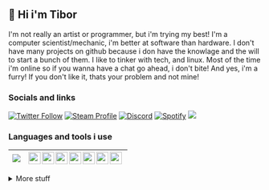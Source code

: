 ## 👋 Hi i'm Tibor
I'm not really an artist or programmer, but i'm trying my best! I'm a computer scientist/mechanic, i'm better at software than hardware. I don't have many projects on github because i don have the knowlage and the will to start a bunch of them. I like to tinker with tech, and linux. Most of the time i'm online so if you wanna have a chat go ahead, i don't bite! And yes, i'm a furry! If you don't like it, thats your problem and not mine!


### Socials and links
[![Twitter Follow](https://img.shields.io/badge/Twitter-1DA1F2?style=for-the-badge&logo=twitter&logoColor=white)][twitter]
[![Steam Profile](https://img.shields.io/badge/Steam-%23000000?style=for-the-badge&logo=steam)][steam]
[![Discord](https://img.shields.io/badge/Discord-7289DA?style=for-the-badge&logo=discord&logoColor=white)][discord]
[![Spotify](https://img.shields.io/badge/Spotify-1ED760?&style=for-the-badge&logo=spotify&logoColor=white)][spotify]
[![](https://visitcount.itsvg.in/api?id=tibor309&icon=1&color=0)]()


### Languages and tools i use
![](https://github-readme-stats.vercel.app/api/top-langs/?username=Tibor309&theme=react&hide_border=true&include_all_commits=true&count_private=false&layout=compact) | [<img align="left" width="24" src="https://upload.wikimedia.org/wikipedia/commons/thumb/9/9a/Visual_Studio_Code_1.35_icon.svg/2048px-Visual_Studio_Code_1.35_icon.svg.png"/>][vscode] [<img align="left" width="24" src="http://i.imgur.com/5BFecvA.png"/>][py] [<img align="left" width="24" src="https://wasimaster.gallerycdn.vsassets.io/extensions/wasimaster/discord-py-snippets/1.5.2/1633501246102/Microsoft.VisualStudio.Services.Icons.Default"/>][dpy] [<img align="left" width="24" src="https://discord.js.org/static/djs_logo.png"/>][djs] [<img align="left" width="24" src="https://upload.wikimedia.org/wikipedia/commons/0/01/Windows_Terminal_Logo_256x256.png"/>][terminal] [<img align="left" width="24" src="https://upload.wikimedia.org/wikipedia/commons/thumb/3/35/Tux.svg/150px-Tux.svg.png"/>][linux] [<img align="left" width="24" src="https://portapps.io/img/logo.png"/>][portapps]
------------- | -------------


<details>
<summary>
  More stuff
</summary>

## 🔥 GitHub stats
![](https://github-readme-streak-stats.herokuapp.com/?user=Tibor309&theme=react&hide_border=true&count_private=false)
![](https://github-readme-stats.vercel.app/api?username=tibor309&theme=react&hide_border=true&include_all_commits=false&count_private=false&hide_rank=true&show_icons=true)
<br/>
  
## 🖥️ My configs  
### Pc config
I use this build to code, game, and to talk with my friends. Everything basicly. I know it's not powerful, but it's enough for me.

```text
 lllllllllllllll   lllllllllllllll   tibor@TiborPC
 lllllllllllllll   lllllllllllllll   -------------
 lllllllllllllll   lllllllllllllll   OS: Windows 11 Pro x64 (ReviOS 11 22.04)
 lllllllllllllll   lllllllllllllll   Host: MSI MS-7996
 lllllllllllllll   lllllllllllllll   Kernel: 10.0.22000.0
 lllllllllllllll   lllllllllllllll   Packages: 4 (choco)
 lllllllllllllll   lllllllllllllll   Shell: PowerShell v5.1.22000.651
                                     Resolution: 1920x1080
 lllllllllllllll   lllllllllllllll   DE: Areo
 lllllllllllllll   lllllllllllllll   WM: Explorer
 lllllllllllllll   lllllllllllllll   Terminal: Windows Console
 lllllllllllllll   lllllllllllllll   CPU: Intel(R) Pentium(R) CPU G4560 @ 3.50GHz
 lllllllllllllll   lllllllllllllll   GPU: NVIDIA GeForce GT 730
 lllllllllllllll   lllllllllllllll   Memory: 7897MiB
 lllllllllllllll   lllllllllllllll
```
  
  
  
### Laptop config
And i use this build for my school work, and to do stuff on the go. *yes i use ubuntu*

```text
            .-/+oossssoo+/-.               tibor@TiborLaptop 
        `:+ssssssssssssssssss+:`           ----------------- 
      -+ssssssssssssssssssyyssss+-         OS: Ubuntu 22.04 LTS x86_64 
    .ossssssssssssssssssdMMMNysssso.       Host: Latitude E5520 01 
   /ssssssssssshdmmNNmmyNMMMMhssssss/      Kernel: 5.15.0-41-generic 
  +ssssssssshmydMMMMMMMNddddyssssssss+     Packages: 2004 (dpkg), 13 (snap) 
 /sssssssshNMMMyhhyyyyhmNMMMNhssssssss/    Shell: bash 5.1.16 
.ssssssssdMMMNhsssssssssshNMMMdssssssss.   Resolution: 1366x768 
+sssshhhyNMMNyssssssssssssyNMMMysssssss+   DE: GNOME 42.2 
ossyNMMMNyMMhsssssssssssssshmmmhssssssso   WM: Mutter 
ossyNMMMNyMMhsssssssssssssshmmmhssssssso   WM Theme: Adwaita 
+sssshhhyNMMNyssssssssssssyNMMMysssssss+   Theme: Yaru-blue-dark [GTK2/3] 
.ssssssssdMMMNhsssssssssshNMMMdssssssss.   Icons: Yaru-blue [GTK2/3] 
 /sssssssshNMMMyhhyyyyhdNMMMNhssssssss/    Terminal: gnome-terminal 
  +sssssssssdmydMMMMMMMMddddyssssssss+     CPU: Intel i3-2330M (4) @ 2.200GHz 
   /ssssssssssshdmNNNNmyNMMMMhssssss/      GPU: Intel 2nd Generation Core Proce 
    .ossssssssssssssssssdMMMNysssso.       Memory: 7845MiB 
      -+sssssssssssssssssyyyssss+-
        `:+ssssssssssssssssss+:`
            .-/+oossssoo+/-.
```  

</details>





<!---
links:
--->
[twitter]: https://twitter.com/tibor309
[steam]: https://steamcommunity.com/id/tibor309
[discord]: https://discord.com/channels/@me/711906232956616745
[spotify]: https://open.spotify.com/user/11147307035?si=01e35e0ff9ed4370

[vscode]: https://code.visualstudio.com/
[py]: https://www.python.org/
[dpy]: https://discordpy.readthedocs.io/en/stable/index.html
[djs]: https://discord.js.org/
[terminal]: https://github.com/microsoft/terminal
[linux]: https://hu.wikipedia.org/wiki/Linux
[portapps]: https://portapps.io/
